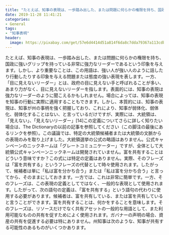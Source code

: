 ```yaml
---
title: "たとえば、知事の表現は、一歩踏み出した、または問題に何らかの権限を持ち、国政に強いグリップを持っている非常に強力なリーダーであるという印象を与えます。"
date: 2019-11-28 11:41:21
categories:
- General
tags:
- "知事表明"
header:
  image: https://pixabay.com/get/57e6d4414d51a814f6da8c7dda79367a113cdbe25b526c4870287fdd9745c35fb8_1280.jpg
---
```


たとえば、知事の表現は、一歩踏み出した、または問題に何らかの権限を持ち、国政に強いグリップを持っている非常に強力なリーダーであるという印象を与えます。しかし、より重要なことは、この用語は、強い人が強い人のように話したり行動したりする印象を与える問題または態度の強い表現を表します。一方、「目に見えないリーダー」とは、政府の目に見えない手と呼ばれることが多い、あまり力がなく、目に見えないリーダーを指します。表面的には、知事の表現は強力なリーダーのように聞こえるかもしれません。場合によっては、知事の表現を知事の行動に実際に適用することもできます。しかし、本質的には、知事の表現は、知事が州の事柄を強く把握しており、これにより、知事が弱体化、弱体化、弱体化することはない、と言っているだけですが、実際には、大統領は、「見えない」、「見えないリーダー」[14]この定義についてさらに詳しく知りたい場合は、The Dictionaryの以前の記事を参照してください（この脚注の最後にあるリンクを参照）。この議論では、特定の大統領候補者または大統領の文脈からの表現のみを取り上げました。大統領選挙の公式の略語はありません。公式キャンペーンのニックネームは「グレートコミュニケーター」ですが、全体として大統領公式キャンペーンニックネームは開発されていません。富を共有することはどういう意味ですか？この式には特定の定義はありません。実際、そのフレーズは「富を共有する」というフレーズの代替として時々使用されます。したがって、候補者は単に「私は富を分かち合う」または「私は富を分かち合う」と言ってから、そのままにしておきます。一方では、これは非常に簡単です。一方、そのフレーズは、この表現の定義としてではなく、一般的な表現として使用されます。したがって、次の語句の定義は、「富を共有する」という語句の代わりに使用する必要があります。候補者は、富を共有している、または富を共有していると言うことができます。富を共有することは、何かをすることを意味します。そのフレーズは、リソースだけでなく共有アセットの一般的な用語として、また利用可能なものの共有を促すためによく使用されます。ガバナーの声明の場合、資産の共有を促進する必要は特にありません。州知事は次のような、知事が共有する可能性のあるものがいくつかあります。
